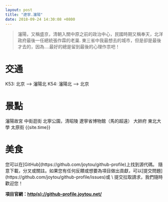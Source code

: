 ```yaml
---
layout: post
title: "遼寧.瀋陽"
date: 2018-09-24 14:30:08 +0800
---
```

> 瀋陽，又稱盛京，清朝入關中原之前的政治中心，民國時期又稱奉天，北洋政府最後一任總統張作霖的老巢.
東三省中我最想去的城市，但是卻是最後才去的，因為....最好的總是留到最後的心理作祟吧！

交通
===
K53: 北京 --> 瀋陽北
K54: 瀋陽北 --> 北京


# 景點
瀋陽故宮
中街逛街
北寧公園，清昭陵
遼寧省博物館（馬的超遠）
大帥府
東北大學
太原街
{{site.time}} 



<h1>美食</h1>
您可以在[GitHub](https://github.com/joytou/github-profile)上找到源代碼。
隨意下載，分叉或關註。如果您有任何反饋或想要為項目做出貢獻，可以[提交問題](https://github.com/joytou/github-profile/issues)或 \
提交拉取請求，我們隨時歡迎您！

__項目官網：[http(s)://github-profile.joytou.net/](http://github-profile.joytou.net/)__